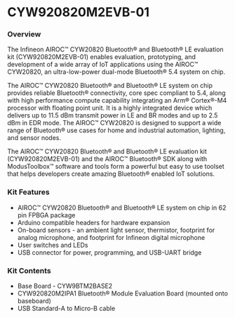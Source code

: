 # CYW920820M2EVB-01

### Overview

The Infineon AIROC&#8482; CYW20820 Bluetooth&#174; and Bluetooth&#174; LE evaluation kit (CYW920820M2EVB-01) enables evaluation, prototyping, and development of a wide array of IoT applications using the AIROC&#8482; CYW20820, an ultra-low-power dual-mode Bluetooth&#174; 5.4 system on chip.

The AIROC&#8482; CYW20820 Bluetooth&#174; and Bluetooth&#174; LE system on chip provides reliable Bluetooth&#174; connectivity, core spec compliant to 5.4, along with high performance compute capability integrating an Arm&#174; Cortex&#174;-M4 processor with floating point unit. It is a highly integrated device which delivers up to 11.5 dBm transmit power in LE and BR modes and up to 2.5 dBm in EDR mode.  The AIROC&#8482; CYW20820 is designed to support a wide range of Bluetooth&#174; use cases for home and industrial automation, lighting, and sensor nodes.

The AIROC&#8482; CYW20820 Bluetooth&#174; and Bluetooth&#174; LE evaluation kit (CYW920820M2EVB-01) and the AIROC&#8482; Bluetooth&#174; SDK along with ModusToolbox&#8482; software and tools form a powerful but easy to use toolset that helps developers create amazing Bluetooth&#174; enabled IoT solutions.

### Kit Features

* AIROC&#8482; CYW20820 Bluetooth&#174; and Bluetooth&#174; LE system on chip in 62 pin FPBGA package
* Arduino compatible headers for hardware expansion
* On-board sensors - an ambient light sensor, thermistor, footprint for analog microphone, and footprint for Infineon digital microphone
* User switches and LEDs
* USB connector for power, programming, and USB-UART bridge

### Kit Contents

* Base Board - CYW9BTM2BASE2
* CYW920820M2IPA1 Bluetooth&#174; Module Evaluation Board (mounted onto baseboard)
* USB Standard-A to Micro-B cable
